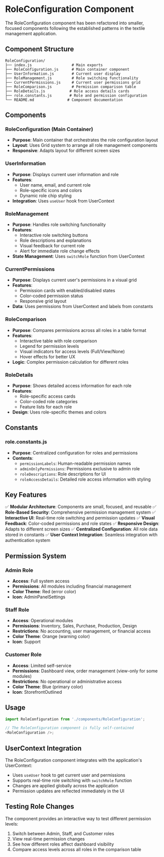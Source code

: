 # RoleConfiguration Component

The RoleConfiguration component has been refactored into smaller, focused components following the established patterns in the textile management application.

## Component Structure

```
RoleConfiguration/
├── index.js                  # Main exports
├── RoleConfiguration.js      # Main container component
├── UserInformation.js        # Current user display
├── RoleManagement.js         # Role switching functionality
├── CurrentPermissions.js     # Current user permissions grid
├── RoleComparison.js         # Permission comparison table
├── RoleDetails.js           # Role access details cards
├── role.constants.js        # Role and permission configuration
└── README.md               # Component documentation
```

## Components

### RoleConfiguration (Main Container)

- **Purpose**: Main container that orchestrates the role configuration layout
- **Layout**: Uses Grid system to arrange all role management components
- **Responsive**: Adapts layout for different screen sizes

### UserInformation

- **Purpose**: Displays current user information and role
- **Features**:
  - User name, email, and current role
  - Role-specific icons and colors
  - Dynamic role chip styling
- **Integration**: Uses `useUser` hook from UserContext

### RoleManagement

- **Purpose**: Handles role switching functionality
- **Features**:
  - Interactive role switching buttons
  - Role descriptions and explanations
  - Visual feedback for current role
  - Alert for immediate role change effects
- **State Management**: Uses `switchRole` function from UserContext

### CurrentPermissions

- **Purpose**: Displays current user's permissions in a visual grid
- **Features**:
  - Permission cards with enabled/disabled states
  - Color-coded permission status
  - Responsive grid layout
- **Data**: Uses permissions from UserContext and labels from constants

### RoleComparison

- **Purpose**: Compares permissions across all roles in a table format
- **Features**:
  - Interactive table with role comparison
  - Legend for permission levels
  - Visual indicators for access levels (Full/View/None)
  - Hover effects for better UX
- **Logic**: Complex permission calculation for different roles

### RoleDetails

- **Purpose**: Shows detailed access information for each role
- **Features**:
  - Role-specific access cards
  - Color-coded role categories
  - Feature lists for each role
- **Design**: Uses role-specific themes and colors

## Constants

### role.constants.js

- **Purpose**: Centralized configuration for roles and permissions
- **Contents**:
  - `permissionLabels`: Human-readable permission names
  - `adminOnlyPermissions`: Permissions exclusive to admin role
  - `roleDescriptions`: Role descriptions for UI
  - `roleAccessDetails`: Detailed role access information with styling

## Key Features

✅ **Modular Architecture**: Components are small, focused, and reusable
✅ **Role-Based Security**: Comprehensive permission management system
✅ **Interactive UI**: Real-time role switching and permission updates
✅ **Visual Feedback**: Color-coded permissions and role states
✅ **Responsive Design**: Adapts to different screen sizes
✅ **Centralized Configuration**: All role data stored in constants
✅ **User Context Integration**: Seamless integration with authentication system

## Permission System

### Admin Role

- **Access**: Full system access
- **Permissions**: All modules including financial management
- **Color Theme**: Red (error color)
- **Icon**: AdminPanelSettings

### Staff Role

- **Access**: Operational modules
- **Permissions**: Inventory, Sales, Purchase, Production, Design
- **Restrictions**: No accounting, user management, or financial access
- **Color Theme**: Orange (warning color)
- **Icon**: Support

### Customer Role

- **Access**: Limited self-service
- **Permissions**: Dashboard view, order management (view-only for some modules)
- **Restrictions**: No operational or administrative access
- **Color Theme**: Blue (primary color)
- **Icon**: StorefrontOutlined

## Usage

```javascript
import RoleConfiguration from './components/RoleConfiguration';

// The RoleConfiguration component is fully self-contained
<RoleConfiguration />;
```

## UserContext Integration

The RoleConfiguration component integrates with the application's UserContext:

- Uses `useUser` hook to get current user and permissions
- Supports real-time role switching with `switchRole` function
- Changes are applied globally across the application
- Permission updates are reflected immediately in the UI

## Testing Role Changes

The component provides an interactive way to test different permission levels:

1. Switch between Admin, Staff, and Customer roles
2. View real-time permission changes
3. See how different roles affect dashboard visibility
4. Compare access levels across all roles in the comparison table
